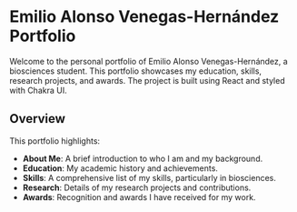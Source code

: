 # Emilio Alonso Venegas-Hernández Portfolio

Welcome to the personal portfolio of Emilio Alonso Venegas-Hernández, a biosciences student. This portfolio showcases my education, skills, research projects, and awards. The project is built using React and styled with Chakra UI.

## Overview

This portfolio highlights:

- **About Me**: A brief introduction to who I am and my background.
- **Education**: My academic history and achievements.
- **Skills**: A comprehensive list of my skills, particularly in biosciences.
- **Research**: Details of my research projects and contributions.
- **Awards**: Recognition and awards I have received for my work.
